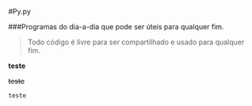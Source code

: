 #Py.py


###Programas do dia-a-dia que pode ser úteis para qualquer fim.

>Todo código é livre para ser compartilhado e usado para qualquer fim.

**teste**

~~teste~~

`teste`

